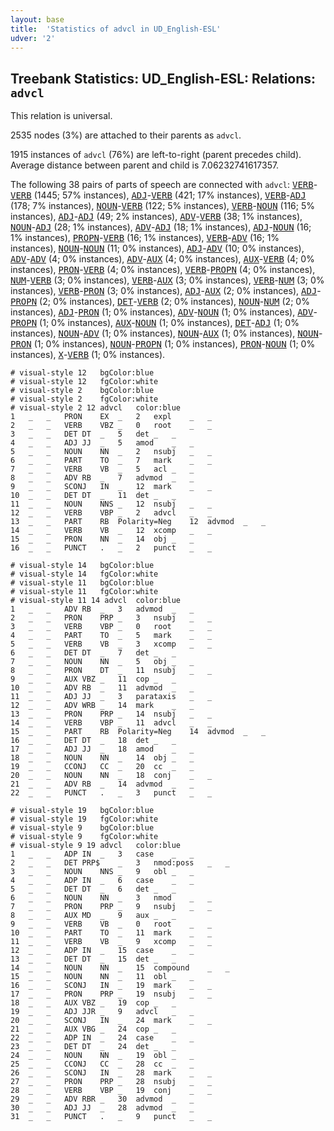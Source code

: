 ```yaml
---
layout: base
title:  'Statistics of advcl in UD_English-ESL'
udver: '2'
---
```


## Treebank Statistics: UD_English-ESL: Relations: `advcl`

This relation is universal.

2535 nodes (3%) are attached to their parents as `advcl`.

1915 instances of `advcl` (76%) are left-to-right (parent precedes child).
Average distance between parent and child is 7.06232741617357.

The following 38 pairs of parts of speech are connected with `advcl`: <tt><a href="en_esl-pos-VERB.html">VERB</a></tt>-<tt><a href="en_esl-pos-VERB.html">VERB</a></tt> (1445; 57% instances), <tt><a href="en_esl-pos-ADJ.html">ADJ</a></tt>-<tt><a href="en_esl-pos-VERB.html">VERB</a></tt> (421; 17% instances), <tt><a href="en_esl-pos-VERB.html">VERB</a></tt>-<tt><a href="en_esl-pos-ADJ.html">ADJ</a></tt> (178; 7% instances), <tt><a href="en_esl-pos-NOUN.html">NOUN</a></tt>-<tt><a href="en_esl-pos-VERB.html">VERB</a></tt> (122; 5% instances), <tt><a href="en_esl-pos-VERB.html">VERB</a></tt>-<tt><a href="en_esl-pos-NOUN.html">NOUN</a></tt> (116; 5% instances), <tt><a href="en_esl-pos-ADJ.html">ADJ</a></tt>-<tt><a href="en_esl-pos-ADJ.html">ADJ</a></tt> (49; 2% instances), <tt><a href="en_esl-pos-ADV.html">ADV</a></tt>-<tt><a href="en_esl-pos-VERB.html">VERB</a></tt> (38; 1% instances), <tt><a href="en_esl-pos-NOUN.html">NOUN</a></tt>-<tt><a href="en_esl-pos-ADJ.html">ADJ</a></tt> (28; 1% instances), <tt><a href="en_esl-pos-ADV.html">ADV</a></tt>-<tt><a href="en_esl-pos-ADJ.html">ADJ</a></tt> (18; 1% instances), <tt><a href="en_esl-pos-ADJ.html">ADJ</a></tt>-<tt><a href="en_esl-pos-NOUN.html">NOUN</a></tt> (16; 1% instances), <tt><a href="en_esl-pos-PROPN.html">PROPN</a></tt>-<tt><a href="en_esl-pos-VERB.html">VERB</a></tt> (16; 1% instances), <tt><a href="en_esl-pos-VERB.html">VERB</a></tt>-<tt><a href="en_esl-pos-ADV.html">ADV</a></tt> (16; 1% instances), <tt><a href="en_esl-pos-NOUN.html">NOUN</a></tt>-<tt><a href="en_esl-pos-NOUN.html">NOUN</a></tt> (11; 0% instances), <tt><a href="en_esl-pos-ADJ.html">ADJ</a></tt>-<tt><a href="en_esl-pos-ADV.html">ADV</a></tt> (10; 0% instances), <tt><a href="en_esl-pos-ADV.html">ADV</a></tt>-<tt><a href="en_esl-pos-ADV.html">ADV</a></tt> (4; 0% instances), <tt><a href="en_esl-pos-ADV.html">ADV</a></tt>-<tt><a href="en_esl-pos-AUX.html">AUX</a></tt> (4; 0% instances), <tt><a href="en_esl-pos-AUX.html">AUX</a></tt>-<tt><a href="en_esl-pos-VERB.html">VERB</a></tt> (4; 0% instances), <tt><a href="en_esl-pos-PRON.html">PRON</a></tt>-<tt><a href="en_esl-pos-VERB.html">VERB</a></tt> (4; 0% instances), <tt><a href="en_esl-pos-VERB.html">VERB</a></tt>-<tt><a href="en_esl-pos-PROPN.html">PROPN</a></tt> (4; 0% instances), <tt><a href="en_esl-pos-NUM.html">NUM</a></tt>-<tt><a href="en_esl-pos-VERB.html">VERB</a></tt> (3; 0% instances), <tt><a href="en_esl-pos-VERB.html">VERB</a></tt>-<tt><a href="en_esl-pos-AUX.html">AUX</a></tt> (3; 0% instances), <tt><a href="en_esl-pos-VERB.html">VERB</a></tt>-<tt><a href="en_esl-pos-NUM.html">NUM</a></tt> (3; 0% instances), <tt><a href="en_esl-pos-VERB.html">VERB</a></tt>-<tt><a href="en_esl-pos-PRON.html">PRON</a></tt> (3; 0% instances), <tt><a href="en_esl-pos-ADJ.html">ADJ</a></tt>-<tt><a href="en_esl-pos-AUX.html">AUX</a></tt> (2; 0% instances), <tt><a href="en_esl-pos-ADJ.html">ADJ</a></tt>-<tt><a href="en_esl-pos-PROPN.html">PROPN</a></tt> (2; 0% instances), <tt><a href="en_esl-pos-DET.html">DET</a></tt>-<tt><a href="en_esl-pos-VERB.html">VERB</a></tt> (2; 0% instances), <tt><a href="en_esl-pos-NOUN.html">NOUN</a></tt>-<tt><a href="en_esl-pos-NUM.html">NUM</a></tt> (2; 0% instances), <tt><a href="en_esl-pos-ADJ.html">ADJ</a></tt>-<tt><a href="en_esl-pos-PRON.html">PRON</a></tt> (1; 0% instances), <tt><a href="en_esl-pos-ADV.html">ADV</a></tt>-<tt><a href="en_esl-pos-NOUN.html">NOUN</a></tt> (1; 0% instances), <tt><a href="en_esl-pos-ADV.html">ADV</a></tt>-<tt><a href="en_esl-pos-PROPN.html">PROPN</a></tt> (1; 0% instances), <tt><a href="en_esl-pos-AUX.html">AUX</a></tt>-<tt><a href="en_esl-pos-NOUN.html">NOUN</a></tt> (1; 0% instances), <tt><a href="en_esl-pos-DET.html">DET</a></tt>-<tt><a href="en_esl-pos-ADJ.html">ADJ</a></tt> (1; 0% instances), <tt><a href="en_esl-pos-NOUN.html">NOUN</a></tt>-<tt><a href="en_esl-pos-ADV.html">ADV</a></tt> (1; 0% instances), <tt><a href="en_esl-pos-NOUN.html">NOUN</a></tt>-<tt><a href="en_esl-pos-AUX.html">AUX</a></tt> (1; 0% instances), <tt><a href="en_esl-pos-NOUN.html">NOUN</a></tt>-<tt><a href="en_esl-pos-PRON.html">PRON</a></tt> (1; 0% instances), <tt><a href="en_esl-pos-NOUN.html">NOUN</a></tt>-<tt><a href="en_esl-pos-PROPN.html">PROPN</a></tt> (1; 0% instances), <tt><a href="en_esl-pos-PRON.html">PRON</a></tt>-<tt><a href="en_esl-pos-NOUN.html">NOUN</a></tt> (1; 0% instances), <tt><a href="en_esl-pos-X.html">X</a></tt>-<tt><a href="en_esl-pos-VERB.html">VERB</a></tt> (1; 0% instances).


~~~ conllu
# visual-style 12	bgColor:blue
# visual-style 12	fgColor:white
# visual-style 2	bgColor:blue
# visual-style 2	fgColor:white
# visual-style 2 12 advcl	color:blue
1	_	_	PRON	EX	_	2	expl	_	_
2	_	_	VERB	VBZ	_	0	root	_	_
3	_	_	DET	DT	_	5	det	_	_
4	_	_	ADJ	JJ	_	5	amod	_	_
5	_	_	NOUN	NN	_	2	nsubj	_	_
6	_	_	PART	TO	_	7	mark	_	_
7	_	_	VERB	VB	_	5	acl	_	_
8	_	_	ADV	RB	_	7	advmod	_	_
9	_	_	SCONJ	IN	_	12	mark	_	_
10	_	_	DET	DT	_	11	det	_	_
11	_	_	NOUN	NNS	_	12	nsubj	_	_
12	_	_	VERB	VBP	_	2	advcl	_	_
13	_	_	PART	RB	Polarity=Neg	12	advmod	_	_
14	_	_	VERB	VB	_	12	xcomp	_	_
15	_	_	PRON	NN	_	14	obj	_	_
16	_	_	PUNCT	.	_	2	punct	_	_

~~~


~~~ conllu
# visual-style 14	bgColor:blue
# visual-style 14	fgColor:white
# visual-style 11	bgColor:blue
# visual-style 11	fgColor:white
# visual-style 11 14 advcl	color:blue
1	_	_	ADV	RB	_	3	advmod	_	_
2	_	_	PRON	PRP	_	3	nsubj	_	_
3	_	_	VERB	VBP	_	0	root	_	_
4	_	_	PART	TO	_	5	mark	_	_
5	_	_	VERB	VB	_	3	xcomp	_	_
6	_	_	DET	DT	_	7	det	_	_
7	_	_	NOUN	NN	_	5	obj	_	_
8	_	_	PRON	DT	_	11	nsubj	_	_
9	_	_	AUX	VBZ	_	11	cop	_	_
10	_	_	ADV	RB	_	11	advmod	_	_
11	_	_	ADJ	JJ	_	3	parataxis	_	_
12	_	_	ADV	WRB	_	14	mark	_	_
13	_	_	PRON	PRP	_	14	nsubj	_	_
14	_	_	VERB	VBP	_	11	advcl	_	_
15	_	_	PART	RB	Polarity=Neg	14	advmod	_	_
16	_	_	DET	DT	_	18	det	_	_
17	_	_	ADJ	JJ	_	18	amod	_	_
18	_	_	NOUN	NN	_	14	obj	_	_
19	_	_	CCONJ	CC	_	20	cc	_	_
20	_	_	NOUN	NN	_	18	conj	_	_
21	_	_	ADV	RB	_	14	advmod	_	_
22	_	_	PUNCT	.	_	3	punct	_	_

~~~


~~~ conllu
# visual-style 19	bgColor:blue
# visual-style 19	fgColor:white
# visual-style 9	bgColor:blue
# visual-style 9	fgColor:white
# visual-style 9 19 advcl	color:blue
1	_	_	ADP	IN	_	3	case	_	_
2	_	_	DET	PRP$	_	3	nmod:poss	_	_
3	_	_	NOUN	NNS	_	9	obl	_	_
4	_	_	ADP	IN	_	6	case	_	_
5	_	_	DET	DT	_	6	det	_	_
6	_	_	NOUN	NN	_	3	nmod	_	_
7	_	_	PRON	PRP	_	9	nsubj	_	_
8	_	_	AUX	MD	_	9	aux	_	_
9	_	_	VERB	VB	_	0	root	_	_
10	_	_	PART	TO	_	11	mark	_	_
11	_	_	VERB	VB	_	9	xcomp	_	_
12	_	_	ADP	IN	_	15	case	_	_
13	_	_	DET	DT	_	15	det	_	_
14	_	_	NOUN	NN	_	15	compound	_	_
15	_	_	NOUN	NN	_	11	obl	_	_
16	_	_	SCONJ	IN	_	19	mark	_	_
17	_	_	PRON	PRP	_	19	nsubj	_	_
18	_	_	AUX	VBZ	_	19	cop	_	_
19	_	_	ADJ	JJR	_	9	advcl	_	_
20	_	_	SCONJ	IN	_	24	mark	_	_
21	_	_	AUX	VBG	_	24	cop	_	_
22	_	_	ADP	IN	_	24	case	_	_
23	_	_	DET	DT	_	24	det	_	_
24	_	_	NOUN	NN	_	19	obl	_	_
25	_	_	CCONJ	CC	_	28	cc	_	_
26	_	_	SCONJ	IN	_	28	mark	_	_
27	_	_	PRON	PRP	_	28	nsubj	_	_
28	_	_	VERB	VBP	_	19	conj	_	_
29	_	_	ADV	RBR	_	30	advmod	_	_
30	_	_	ADJ	JJ	_	28	advmod	_	_
31	_	_	PUNCT	.	_	9	punct	_	_

~~~


